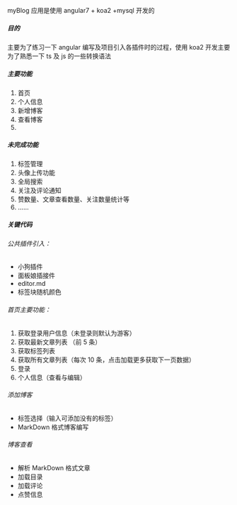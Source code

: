 myBlog 应用是使用 angular7 + koa2 +mysql 开发的

##### 目的

主要为了练习一下 angular 编写及项目引入各插件时的过程，使用 koa2 开发主要为了熟悉一下 ts 及 js 的一些转换语法

##### 主要功能

1. 首页
2. 个人信息
3. 新增博客
4. 查看博客
5.

##### 未完成功能

1. 标签管理
2. 头像上传功能
3. 全局搜索
4. 关注及评论通知
5. 赞数量、文章查看数量、关注数量统计等
6. ……

##### 关键代码

###### 公共插件引入：

- 小狗插件
- 面板娘插接件
- editor.md
- 标签块随机颜色

###### 首页主要功能：

1. 获取登录用户信息（未登录则默认为游客）
2. 获取最新文章列表 （前 5 条）
3. 获取标签列表
4. 获取所有文章列表（每次 10 条，点击加载更多获取下一页数据）
5. 登录
6. 个人信息（查看与编辑）

###### 添加博客

- 标签选择（输入可添加没有的标签）
- MarkDown 格式博客编写

###### 博客查看

- 解析 MarkDown 格式文章
- 加载目录
- 加载评论
- 点赞信息
